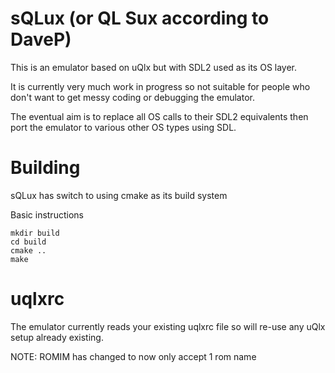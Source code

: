 # sQLux (or QL Sux according to DaveP)

This is an emulator based on uQlx but with SDL2 used as its OS layer.

It is currently very much work in progress so not suitable for people who don't want to get messy coding or debugging the emulator.

The eventual aim is to replace all OS calls to their SDL2 equivalents then port the emulator to various other OS types using SDL.

# Building

sQLux has switch to using cmake as its build system

Basic instructions

    mkdir build
    cd build
    cmake ..
    make

# uqlxrc

The emulator currently reads your existing uqlxrc file so will re-use any uQlx setup already existing.

NOTE: ROMIM has changed to now only accept 1 rom name

